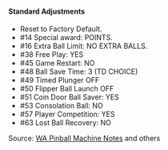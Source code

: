 #### Standard Adjustments
-   Reset to Factory Default.
-   #14 Special award: POINTS.
-   #16 Extra Ball Limit: NO EXTRA BALLS.
-   #38 Free Play: YES
-   #45 Game Restart: NO
-   #48 Ball Save Time: 3 (TD CHOICE)
-   #49 Timed Plunger OFF
-   #50 Flipper Ball Launch OFF
-   #51 Coin Door Ball Saver: YES
-   #53 Consolation Ball: NO
-   #57 Player Competition: YES
-   #63 Lost Ball Recovery: NO

Source: [WA Pinball Machine Notes](http://wapinball.net/setups/) and others
